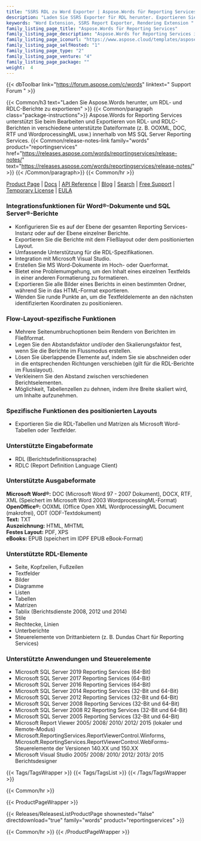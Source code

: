 ```yaml
---
title: "SSRS RDL zu Word Exporter | Aspose.Words für Reporting Services"
description: "Laden Sie SSRS Exporter für RDL herunter. Exportieren Sie Berichte aus SQL Server Reporting Services in Word-Formate (DOC DOCX PDF RTF HTML MHTML ODT TXT XPS & WordprocessingML)."
keywords: "Word Extension, SSRS Report Exporter, Rendering Extension "
family_listing_page_title: "Aspose.Words für Reporting Services"
family_listing_page_description: "Aspose.Words for Reporting Services ist eine Rendering-Erweiterung für Softwareentwickler zum Exportieren von RDL- und RDLC-Berichten als DOC-, DOCX-, PDF-, RTF-, HTML-, MHTML-, ODT-, TXT-, XPS- und WordprocessingML-Dokumente aus Microsoft SQL Server Reporting Services."
family_listing_page_iconurl: "https://www.aspose.cloud/templates/aspose/App_Themes/V3/images/words/272x272/aspose_words-for-reporting-services.png"
family_listing_page_selfHosted: "1"
family_listing_page_type: "2"
family_listing_page_venture: "4"
family_listing_page_package: ""
weight:  4
---
```


{{< dbToolbar link="https://forum.aspose.com/c/words" linktext=" Support Forum " >}}

{{< Common/h3 text="Laden Sie Aspose.Words herunter, um RDL- und RDLC-Berichte zu exportieren"  >}}
{{< Common/paragraph class="package-instructions">}}
Aspose.Words for Reporting Services unterstützt Sie beim Bearbeiten und Exportieren von RDL- und RDLC-Berichten in verschiedene unterstützte Dateiformate (z. B. OOXML, DOC, RTF und WordprocessingML usw.) innerhalb von MS SQL Server Reporting Services.
{{< Common/release-notes-link family="words" product="reportingservices" href="https://releases.aspose.com/words/reportingservices/release-notes/" text="https://releases.aspose.com/words/reportingservices/release-notes/"  >}}
{{< /Common/paragraph>}}
{{< Common/hr >}}

[Product Page](https://products.aspose.com/words/reporting-services/) | [Docs](https://docs.aspose.com/words/reportingservices/) | [API Reference](https://reference.aspose.com/words/) | [Blog](https://blog.aspose.com/category/words/) | [Search](https://search.aspose.com/) | [Free Support](https://forum.aspose.com/c/words/8) | [Temporary License](https://purchase.aspose.com/temporary-license) | [EULA](https://about.aspose.com/legal/eula/)

### Integrationsfunktionen für Word®-Dokumente und SQL Server®-Berichte

- Konfigurieren Sie es auf der Ebene der gesamten Reporting Services-Instanz oder auf der Ebene einzelner Berichte.
- Exportieren Sie die Berichte mit dem Fließlayout oder dem positionierten Layout.
- Umfassende Unterstützung für die RDL-Spezifikationen.
- Integration mit Microsoft Visual Studio.
- Erstellen Sie MS Word-Dokumente im Hoch- oder Querformat.
- Bietet eine Problemumgehung, um den Inhalt eines einzelnen Textfelds in einer anderen Formatierung zu formatieren.
- Exportieren Sie alle Bilder eines Berichts in einen bestimmten Ordner, während Sie in das HTML-Format exportieren.
- Wenden Sie runde Punkte an, um die Textfeldelemente an den nächsten identifizierten Koordinaten zu positionieren.

### Flow-Layout-spezifische Funktionen

- Mehrere Seitenumbruchoptionen beim Rendern von Berichten im Fließformat.
- Legen Sie den Abstandsfaktor und/oder den Skalierungsfaktor fest, wenn Sie die Berichte im Flussmodus erstellen.
- Lösen Sie überlappende Elemente auf, indem Sie sie abschneiden oder in die entsprechenden Richtungen verschieben (gilt für die RDL-Berichte im Flusslayout).
- Verkleinern Sie den Abstand zwischen verschiedenen Berichtselementen.
- Möglichkeit, Tabellenzellen zu dehnen, indem ihre Breite skaliert wird, um Inhalte aufzunehmen.

### Spezifische Funktionen des positionierten Layouts

- Exportieren Sie die RDL-Tabellen und Matrizen als Microsoft Word-Tabellen oder Textfelder.

### Unterstützte Eingabeformate

- RDL (Berichtsdefinitionssprache)
- RDLC (Report Definition Language Client)

### Unterstützte Ausgabeformate

**Microsoft Word®:** DOC (Microsoft Word 97 - 2007 Dokument), DOCX, RTF, XML (Speichert im Microsoft Word 2003 WordprocessingML-Format)\
**OpenOffice®:** OOXML (Office Open XML WordprocessingML Document (makrofrei), ODT (ODF-Textdokument)\
**Text:** TXT\
**Auszeichnung:** HTML, MHTML\
**Festes Layout:** PDF, XPS\
**eBooks:** EPUB (speichert im IDPF EPUB eBook-Format)

### Unterstützte RDL-Elemente

- Seite, Kopfzeilen, Fußzeilen
- Textfelder
- Bilder
- Diagramme
- Listen
- Tabellen
- Matrizen
- Tablix (Berichtsdienste 2008, 2012 und 2014)
- Stile
- Rechtecke, Linien
- Unterberichte
- Steuerelemente von Drittanbietern (z. B. Dundas Chart für Reporting Services)

### Unterstützte Anwendungen und Steuerelemente

- Microsoft SQL Server 2019 Reporting Services (64-Bit)
- Microsoft SQL Server 2017 Reporting Services (64-Bit)
- Microsoft SQL Server 2016 Reporting Services (64-Bit)
- Microsoft SQL Server 2014 Reporting Services (32-Bit und 64-Bit)
- Microsoft SQL Server 2012 Reporting Services (32-Bit und 64-Bit)
- Microsoft SQL Server 2008 Reporting Services (32-Bit und 64-Bit)
- Microsoft SQL Server 2008 R2 Reporting Services (32-Bit und 64-Bit)
- Microsoft SQL Server 2005 Reporting Services (32-Bit und 64-Bit)
- Microsoft Report Viewer 2005/ 2008/ 2010/ 2012/ 2015 (lokaler und Remote-Modus)
- Microsoft.ReportingServices.ReportViewerControl.Winforms, Microsoft.ReportingServices.ReportViewerControl.WebForms-Steuerelemente der Versionen 140.XX und 150.XX
- Microsoft Visual Studio 2005/ 2008/ 2010/ 2012/ 2013/ 2015 Berichtsdesigner

{{< Tags/TagsWrapper >}}
{{< Tags/TagsList >}}
{{< /Tags/TagsWrapper >}}

{{< Common/hr >}}

{{< ProductPageWrapper >}}

<!-- ReleasesListProductPage-->

{{< Releases/ReleasesListProductPage shownested="false"  directdownload="true" family="words" product="reportingservices" >}}

<!-- /ReleasesListProductPage-->

{{< Common/hr >}}
{{< /ProductPageWrapper >}}

